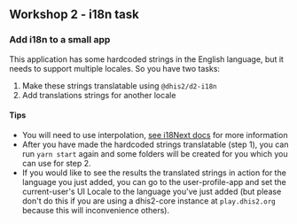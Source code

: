 ## Workshop 2 - i18n task

### Add i18n to a small app

This application has some hardcoded strings in the English language, but it needs to support multiple locales. So you have two tasks:

1. Make these strings translatable using `@dhis2/d2-i18n`
2. Add translations strings for another locale

#### Tips

-   You will need to use interpolation, [see i18Next docs](https://www.i18next.com/translation-function/interpolation) for more information
-   After you have made the hardcoded strings translatable (step 1), you can run `yarn start` again and some folders will be created for you which you can use for step 2.
-   If you would like to see the results the translated strings in action for the language you just added, you can go to the user-profile-app and set the current-user's UI Locale to the language you've just added (but please don't do this if you are using a dhis2-core instance at `play.dhis2.org` because this will inconvenience others).
